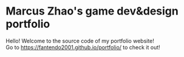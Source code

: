 # Marcus Zhao's game dev&design portfolio

Hello! Welcome to the source code of my portfolio website!  
Go to https://fantendo2001.github.io/portfolio/ to check it out!

